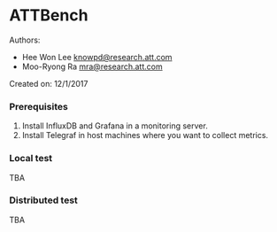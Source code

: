 # ATTBench 
Authors: 
  - Hee Won Lee <knowpd@research.att.com>  
  - Moo-Ryong Ra <mra@research.att.com>   

Created on: 12/1/2017   

### Prerequisites
1. Install InfluxDB and Grafana in a monitoring server.
2. Install Telegraf in host machines where you want to collect metrics.

### Local test
TBA

### Distributed test
TBA
